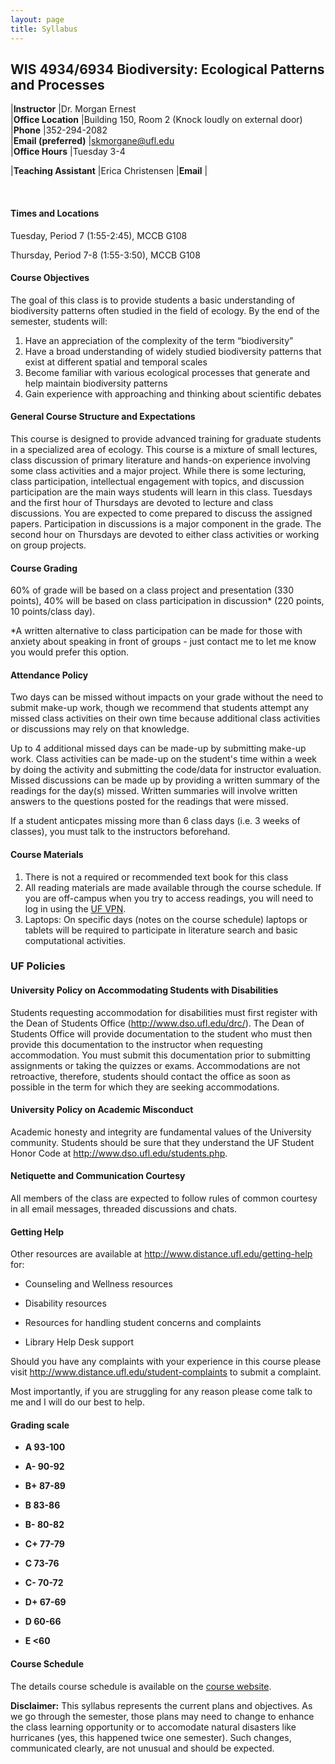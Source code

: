 ```yaml
---
layout: page
title: Syllabus
---
```


## WIS 4934/6934 Biodiversity: Ecological Patterns and Processes

  |**Instructor**         |Dr. Morgan Ernest        
  |**Office Location**    |Building 150, Room 2   (Knock loudly on external door)  
  |**Phone**              |352-294-2082            
  |**Email (preferred)**  |<skmorgane@ufl.edu>      
  |**Office Hours**       |Tuesday 3-4    
  
  |**Teaching Assistant** |Erica Christensen
  |**Email**              |
                                                 
<br>
												 
#### **Times and Locations**

Tuesday, Period 7 (1:55-2:45), MCCB G108

Thursday, Period 7-8 (1:55-3:50), MCCB G108

#### **Course Objectives**

The goal of this class is to provide students a basic understanding of biodiversity patterns often studied in the field 
of ecology. By the end of the semester, students will:
1)	Have an appreciation of the complexity of the term “biodiversity”
2)	Have a broad understanding of widely studied biodiversity patterns that exist at different spatial and temporal scales
3)	Become familiar with various ecological processes that generate and help maintain biodiversity patterns
4)	Gain experience with approaching and thinking about scientific debates


#### **General Course Structure and Expectations**

This course is designed to provide advanced training for graduate students in a specialized area of ecology. 
This course is a mixture of small lectures, class discussion of primary literature and hands-on experience involving 
some class activities and a major project. While there is some lecturing, class participation, intellectual 
engagement with topics, and discussion participation are the main ways students will learn in this class. 
Tuesdays and the first hour of Thursdays are devoted to lecture and class discussions. You are expected to 
come prepared to discuss the assigned papers. Participation in discussions is a major component in the grade. The second hour on Thursdays are devoted to either class activities or working on group projects. 

#### **Course Grading**

60% of grade will be based on a class project and presentation (330 points), 
40% will be based on class participation in discussion* (220 points, 10 points/class day).

*A written alternative to class participation can be made for those with anxiety about speaking in front of groups - just contact me to let me know you would prefer this option.

#### **Attendance Policy**

Two days can be missed without impacts on your grade without the need
to submit make-up work, though we recommend that students attempt any 
missed class activities on their own time because additional class 
activities or discussions may rely on that knowledge. 

Up to 4 additional missed days can be made-up by submitting make-up work.
Class activities can be made-up on the student's time within a week by doing
the activity and submitting the code/data for instructor evaluation. Missed 
discussions can be made up by providing a written summary of the readings 
for the day(s) missed. Written summaries will involve written answers to the 
questions posted for the readings that were missed.

If a student anticpates missing more than 6 class days (i.e. 3 weeks of classes), you
must talk to the instructors beforehand.

#### **Course Materials**

1)	There is not a required or recommended text book for this class
2)	All reading materials are made available through the course schedule. If you are off-campus when you try to access readings, you will need to log in using the [UF VPN](http://www.uflib.ufl.edu/login/vpn.html).
3)	Laptops: On specific days (notes on the course schedule) laptops or tablets will be required to participate in literature search and basic computational activities.


### **UF Policies**

#### **University Policy on Accommodating Students with Disabilities**

Students requesting accommodation for disabilities must first register
with the Dean of Students Office (http://www.dso.ufl.edu/drc/). The Dean
of Students Office will provide documentation to the student who must
then provide this documentation to the instructor when requesting
accommodation. You must submit this documentation prior to submitting
assignments or taking the quizzes or exams. Accommodations are not
retroactive, therefore, students should contact the office as soon as
possible in the term for which they are seeking accommodations.

#### **University Policy on Academic Misconduct**

Academic honesty and integrity are fundamental values of the University
community. Students should be sure that they understand the UF Student
Honor Code at http://www.dso.ufl.edu/students.php.

#### **Netiquette and Communication Courtesy**

All members of the class are expected to follow rules of common courtesy
in all email messages, threaded discussions and chats. 

#### **Getting Help**

Other resources are available at
http://www.distance.ufl.edu/getting-help for:

-   Counseling and Wellness resources

-   Disability resources

-   Resources for handling student concerns and complaints

-   Library Help Desk support

Should you have any complaints with your experience in this course
please visit http://www.distance.ufl.edu/student-complaints to submit a
complaint.

Most importantly, if you are struggling for any reason please come talk
to me and I will do our best to help.

#### **Grading scale**

-   **A 93-100**

-   **A- 90-92**

-   **B+ 87-89**

-   **B 83-86**

-   **B- 80-82**

-   **C+ 77-79**

-   **C 73-76**

-   **C- 70-72**

-   **D+ 67-69**

-   **D 60-66**

-   **E <60**


#### **Course Schedule**

The details course schedule is available on the [course website](https://skmorgane.github.io/biodiversity-course).

**Disclaimer:** This syllabus represents the current plans and
objectives. As we go through the semester, those plans may need to
change to enhance the class learning opportunity or to accomodate natural disasters like hurricanes 
(yes, this happened twice one semester). Such changes, communicated clearly, are not unusual and should be expected.
